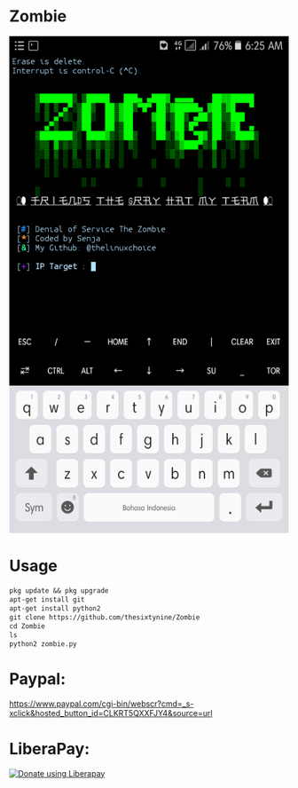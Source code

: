 # Zombie
![](./images/Screenshoot.png)
# Usage
```
pkg update && pkg upgrade
apt-get install git
apt-get install python2
git clone https://github.com/thesixtynine/Zombie
cd Zombie
ls
python2 zombie.py
```
# Paypal:
https://www.paypal.com/cgi-bin/webscr?cmd=_s-xclick&hosted_button_id=CLKRT5QXXFJY4&source=url
# LiberaPay:
<noscript><a href="https://liberapay.com/thesixtynine/donate"><img alt="Donate using Liberapay" src="https://liberapay.com/assets/widgets/donate.svg"></a></noscript>
  
